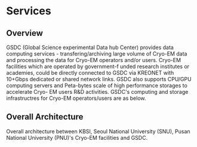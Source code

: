 # Services

## Overview

GSDC (Global Science experimental Data hub Center) provides data computing services - transfering/archiving large volume of Cryo-EM data and processing the data for Cryo-EM operators and/or users. Cryo-EM facilities which are operated by government-f    unded research institutes or academies, could be directly connected to GSDC via KREONET with 10+Gbps dedicated or shared network links. GSDC also supports CPU/GPU computing servers and Peta-bytes scale of high performance storages to accelerate Cryo-    EM users R&D activities. GSDC's computing and storage infrastructres for Cryo-EM operators/users are as below.

## Overall Architecture

Overall architecture between KBSI, Seoul National University (SNU), Pusan National University (PNU)'s Cryo-EM facilities and GSDC.